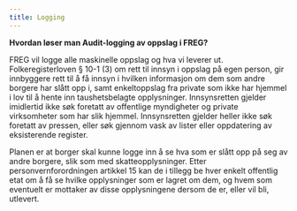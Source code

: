 ```yaml
---
title: Logging
---
```


**Hvordan løser man Audit-logging av oppslag i FREG?**

FREG vil logge alle maskinelle oppslag og hva vi leverer ut. Folkeregisterloven § 10-1 (3) om rett til innsyn i oppslag
på egen person, gir innbyggere rett til å få innsyn i hvilken informasjon om dem som andre borgere har slått opp i,
samt enkeltoppslag fra private som ikke har hjemmel i lov til å hente inn taushetsbelagte opplysninger. Innsynsretten
gjelder imidlertid ikke søk foretatt av offentlige myndigheter og private virksomheter som har slik hjemmel.
Innsynsretten gjelder heller ikke søk foretatt av pressen, eller søk gjennom vask av lister eller oppdatering av
eksisterende register.

Planen er at borger skal kunne logge inn å se hva som er slått opp på seg av andre borgere, slik som med skatteopplysninger.
Etter personvernforordningen artikkel 15 kan de i tillegg be hver enkelt offentlig etat om å få se hvilke opplysninger
som er lagret om dem, og hvem som eventuelt er mottaker av disse opplysningene dersom de er, eller vil bli, utlevert.
